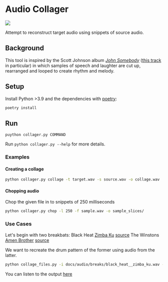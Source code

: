 # Audio Collager

![](https://github.com/jbordoe/audio-collage/blob/master/docs/collager_b.png?raw=true)

Attempt to reconstruct target audio using snippets of source audio.

## Background

This tool is inspired by the Scott Johnson album *[John Somebody](https://scottjohnsoncomposer.com/compositions/johnsomebody.html)* ([this track](https://scottjohnsoncomposer.com/compositions/audioclips/InvoluntarySong.ogg) in particular) in which samples of speech and laughter are cut up, rearranged and looped to create rhythm and melody.


## Setup

Install Python >3.9 and the dependencies with [poetry](https://python-poetry.org/):

```python
poetry install
```

## Run
`puython collager.py COMMAND`

Run `python collager.py --help` for more details.

### Examples
#### Creating a collage
```bash
python collager.py collage -t target.wav -s source.wav -o collage.wav
```

#### Chopping audio
Chop the given file in to snippets of 250 milliseconds
```bash
python collager.py chop -l 250 -f sample.wav -o sample_slices/
```

### Use Cases

Let's begin with two breakbats:
Black Heat [Zimba Ku](docs/audio/breaks/black_heat__zimba_ku.wav) [source](https://www.youtube.com/watch?v=mybkf-H8mkA)
The Winstons [Amen Brother](docs/audio/breaks/amen_brother.wav) [source](https://www.youtube.com/watch?v=GxZuq57_bYM)

We want to recreate the drum pattern of the former using audio from the latter.

```bash
python collage_files.py -i docs/audio/breaks/black_heat__zimba_ku.wav -s docs/audio/breaks/amen_brother.wav -o amen_zimba.wav -f sigmoid 
```
You can listen to the output [here](docs/audio/breaks/out/amen_zimba.wav)
